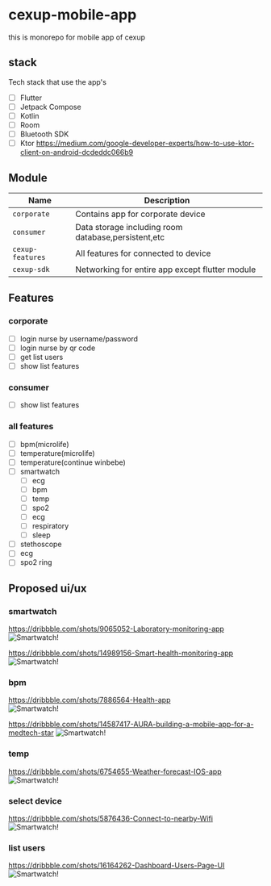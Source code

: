 # cexup-mobile-app

this is monorepo for mobile app of cexup

## stack
Tech stack that use the app's

- [ ] Flutter
- [ ] Jetpack Compose
- [ ] Kotlin
- [ ] Room
- [ ] Bluetooth SDK
- [ ] Ktor https://medium.com/google-developer-experts/how-to-use-ktor-client-on-android-dcdeddc066b9

## Module

Name | Description
------------ | -------------
`corporate` | Contains app for corporate device
`consumer` | Data storage including room database,persistent,etc
`cexup-features` | All features for connected to device
`cexup-sdk` | Networking for entire app except flutter module


## Features
### corporate
- [ ] login nurse by username/password
- [ ] login nurse by qr code
- [ ] get list users
- [ ] show list features

### consumer
- [ ] show list features

### all features
- [ ] bpm(microlife)
- [ ] temperature(microlife)
- [ ] temperature(continue winbebe)
- [ ] smartwatch
  - [ ] ecg
  - [ ] bpm
  - [ ] temp
  - [ ] spo2
  - [ ] ecg
  - [ ] respiratory
  - [ ] sleep
- [ ] stethoscope
- [ ] ecg
- [ ] spo2 ring

## Proposed ui/ux

### smartwatch

https://dribbble.com/shots/9065052-Laboratory-monitoring-app
![Smartwatch!](https://cdn.dribbble.com/users/1777636/screenshots/9065052/media/f533d24a86cd425c0787dbe1f47f89c3.png?compress=1&resize=600x400 "Smartwatch")

https://dribbble.com/shots/14989156-Smart-health-monitoring-app
![Smartwatch!](https://cdn.dribbble.com/users/1859934/screenshots/14989156/media/f72845a7bd5f65d44d02db1e2566e696.png?compress=1&resize=600x400 "Smartwatch")

### bpm

https://dribbble.com/shots/7886564-Health-app <br>
![Smartwatch!](https://cdn.dribbble.com/users/1652584/screenshots/7886564/media/0e607c5767bd232cd93cec16bbfb85a0.png?compress=1&resize=600x400 "Smartwatch")

https://dribbble.com/shots/14587417-AURA-building-a-mobile-app-for-a-medtech-star
![Smartwatch!](https://cdn.dribbble.com/users/182457/screenshots/14587417/media/490d463c97a1b68cd579743f27330109.png?compress=1&resize=600x400 "Smartwatch")

### temp
https://dribbble.com/shots/6754655-Weather-forecast-IOS-app
![Smartwatch!](https://cdn.dribbble.com/users/1418924/screenshots/6754655/weather_app_-_dribbble_4x.png?compress=1&resize=600x400 "Smartwatch")



### select device
https://dribbble.com/shots/5876436-Connect-to-nearby-Wifi
![Smartwatch!](https://cdn.dribbble.com/users/473136/screenshots/5876436/artboard_copy_4x.png?compress=1&resize=600x400 "Smartwatch")

### list users
https://dribbble.com/shots/16164262-Dashboard-Users-Page-UI
![Smartwatch!](https://cdn.dribbble.com/users/2995076/screenshots/16164262/media/e86ccf793b89d79ffbe3b888aeae34cf.png?compress=1&resize=600x400 "Smartwatch")
